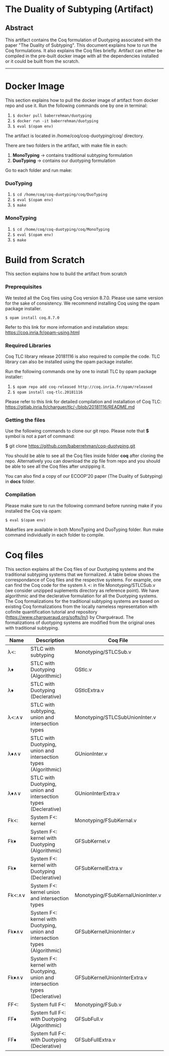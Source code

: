 # The Duality of Subtyping (Artifact)

Abstract
--------
This artifact contains the Coq formulation of Duotyping associated with the paper "The Duality of
Subtyping". This document explains how to run the Coq formulations. It also explains the Coq
files briefly. Artifact can either be compiled in the pre-built docker image with all the dependencies
installed or it could be built from the scratch.

----------------------------------------------------------------------------------------------------

# Docker Image #

This section explains how to pull the docker image of artifact from docker repo and use it.
Run the following commands one by one in terminal:

1. `$ docker pull baberrehman/duotyping`
2. `$ docker run -it baberrehman/duotyping`
3. `$ eval $(opam env)`

The artifact is located in /home/coq/coq-duotyping/coq/ directory.

There are two folders in the artifact, with make file in each:

1. **MonoTyping** → contains traditional subtyping formulation
2. **DuoTyping** → contains our duotyping formulation

Go to each folder and run make:

### DuoTyping

1. `$ cd /home/coq/coq-duotyping/coq/DuoTyping`
2. `$ eval $(opam env)`
3. `$ make`

### MonoTyping

1. `$ cd /home/coq/coq-duotyping/coq/MonoTyping`
2. `$ eval $(opam env)`
3. `$ make`


# Build from Scratch #

This section explains how to build the artifact from scratch

### Preprequisites
We tested all the Coq files using Coq version 8.7.0. Please use same version for the sake
of consistency. We recommend installing Coq using the opam package installer. 

`$ opam install coq.8.7.0`

Refer to this link for more information and installation
steps: https://coq.inria.fr/opam-using.html

### Required Libraries

Coq TLC library release 20181116 is also required to compile the code. TLC library can also
be installed using the opam package installer.

Run the following commands one by one to install TLC by opam package installer:

1. `$ opam repo add coq-released http://coq.inria.fr/opam/released`
2. `$ opam install coq-tlc.20181116`

Please refer to this link for detailed compilation and installation of Coq TLC:
https://gitlab.inria.fr/charguer/tlc/-/blob/20181116/README.md


### Getting the files
Use the following commands to clone our git repo. Please note that **$** symbol is not a part of command:

$ git clone https://github.com/baberrehman/coq-duotyping.git

You should be able to see all the Coq files inside folder **coq** after cloning the repo. Alternatively you can
download the zip file from repo and you should be able to see all the Coq files after unzipping it.

You can also find a copy of our ECOOP'20 paper (The Duality of Subtyping) in **docs** folder.

### Compilation
Please make sure to run the following command before running make if you installed the
Coq via opam:

`$ eval $(opam env)`

Makefiles are available in both MonoTyping and DuoTyping folder. Run make command
individually in each folder to compile.

# Coq files #

This section explains all the Coq files of our Duotyping systems and the traditional subtyping
systems that we formalized. A table below shows the correspondance of Coq files and
the respective systems. For example, one can find the Coq code for the system λ <: in file
Monotyping/STLCSub.v (we consider unzipped suplements directory as reference point).
We have algorithmic and the declerative formulation for all the Duotyping systems.
The Coq formalizations for the traditional subtyping systems are based on existing Coq formalizations
from the locally nameless representation with cofinite quantification tutorial and repository
(https://www.chargueraud.org/softs/ln/) by Charguéraud. The formalizations of
duotyping systems are modified from the original ones with traditional subtyping.


| Name   | Description                                                                  | Coq File                          |
|--------|------------------------------------------------------------------------------|-----------------------------------|
| λ<:    | STLC with subtyping                                                          | Monotyping/STLCSub.v              |
| λ♦     | STLC with Duotyping (Algorithmic)                                            | GStlc.v                           |
| λ♦     | STLC with Duotyping (Declerative)                                            | GStlcExtra.v                      |
| λ<:∧∨  | STLC with subtyping, union and intersection types                            | Monotyping/STLCSubUnionInter.v    |
| λ♦∧∨   | STLC with Duotyping, union and intersection types (Algorithmic)              | GUnionInter.v                     |
| λ♦∧∨   | STLC with Duotyping, union and intersection types (Declerative)              | GUnionInterExtra.v                |
| Fk<:   | System F<: kernel                                                            | Monotyping/FSubKernal.v           |
| Fk♦    | System F<: kernel with Duotyping (Algorithmic)                               | GFSubKernel.v                     |
| Fk♦    | System F<: kernel with Duotyping (Declerative)                               | GFSubKernelExtra.v                |
| Fk<:∧∨ | System F<: kernel union and intersection types                               | Monotyping/FSubKernalUnionInter.v |
| Fk♦∧∨  | System F<: kernel with Duotyping, union and intersection types (Algorithmic) | GFSubKernelUnionInter.v           |
| Fk♦∧∨  | System F<: kernel with Duotyping, union and intersection types (Declerative) | GFSubKernelUnionInterExtra.v      |
| FF<:   | System full F<:                                                              | Monotyping/FSub.v                 |
| FF♦    | System full F<: with Duotyping (Algorithmic)                                 | GFSubFull.v                       |
| FF♦    | System full F<: with Duotyping (Declerative)                                 | GFSubFullExtra.v                  |